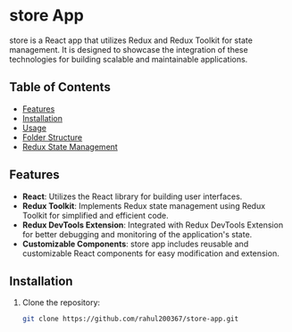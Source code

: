# store App

store is a React app that utilizes Redux and Redux Toolkit for state management. It is designed to showcase the integration of these technologies for building scalable and maintainable applications.

## Table of Contents

- [Features](#features)
- [Installation](#installation)
- [Usage](#usage)
- [Folder Structure](#folder-structure)
- [Redux State Management](#redux-state-management)

## Features

- **React**: Utilizes the React library for building user interfaces.
- **Redux Toolkit**: Implements Redux state management using Redux Toolkit for simplified and efficient code.
- **Redux DevTools Extension**: Integrated with Redux DevTools Extension for better debugging and monitoring of the application's state.
- **Customizable Components**: store app includes reusable and customizable React components for easy modification and extension.

## Installation

1. Clone the repository:

   ```bash
   git clone https://github.com/rahul200367/store-app.git
